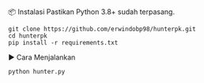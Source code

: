 📦 Instalasi
Pastikan Python 3.8+ sudah terpasang.
```
git clone https://github.com/erwindobp98/hunterpk.git
cd hunterpk
pip install -r requirements.txt
```
▶️ Cara Menjalankan
```
python hunter.py
